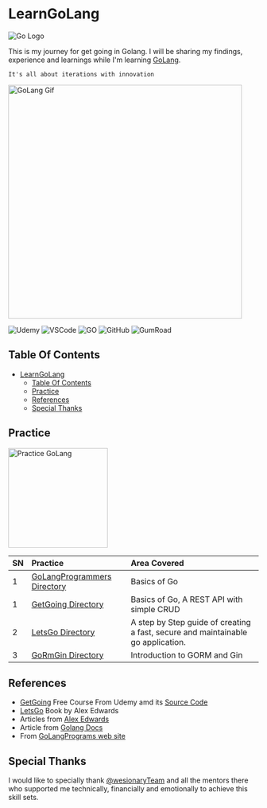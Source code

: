 # LearnGoLang

![Go Logo](https://tadviser.com/images/thumb/3/36/Golang_LOGO.png/840px-Golang_LOGO.png)

This is my journey for get going in Golang. I will be sharing my findings, experience and learnings while I'm learning [GoLang](https://golang.google.cn/).

`It's all about iterations with innovation`

<img src="https://miro.medium.com/max/1132/0*DPxp_XfGsvDBvInd.gif" alt="GoLang Gif" style="width:470px;"/>

![Udemy](https://img.shields.io/badge/Udemy-EC5252?style=for-the-badge&logo=Udemy&logoColor=white) ![VSCode](https://img.shields.io/badge/VSCode-0078D4?style=for-the-badge&logo=visual%20studio%20code&logoColor=white) ![GO](https://img.shields.io/badge/Go-00ADD8?style=for-the-badge&logo=go&logoColor=white) ![GitHub](https://img.shields.io/badge/GitHub-100000?style=for-the-badge&logo=github&logoColor=white) ![GumRoad](https://img.shields.io/badge/GUMROAD-36a9ae?style=for-the-badge&logo=gumroad&logoColor=white)

## Table Of Contents

- [LearnGoLang](#learngolang)
  - [Table Of Contents](#table-of-contents)
  - [Practice](#practice)
  - [References](#references)
  - [Special Thanks](#special-thanks)

## Practice

<img src="https://adaickalavan.github.io/assets/images/gophercises_punching.jpg" alt="Practice GoLang" style="width:200px;"/>

|SN |Practice  |Area Covered |
|:--|:---------|:------------|
|1|[GoLangProgrammers Directory](./GoLangProgrammers/README.md)|Basics of Go|
|1|[GetGoing Directory](./GetGoing/README.md)|Basics of Go, A REST API with simple CRUD |
|2|[LetsGo Directory](./LetsGo/README.md)| A step by Step guide of creating a fast, secure and maintainable go application. |
|3|[GoRmGin Directory](./GoRmGin/README.md)| Introduction to GORM and Gin |

## References

- [GetGoing](https://www.udemy.com/course/getgoing/)  Free Course From Udemy amd its [Source Code](https://github.com/L04DB4L4NC3R/getgoing)
- [LetsGo](https://alexedwards.gumroad.com/l/lets-go) Book by Alex Edwards
- Articles from [Alex Edwards](https://www.alexedwards.net/blog)
- Article from [Golang Docs](https://go.dev/doc/tutorial/web-service-gin)
- From [GoLangPrograms web site](https://www.golangprograms.com/go-language/variables.html)

## Special Thanks

I would like to specially thank [@wesionaryTeam](https://github.com/wesionaryTEAM) and all the mentors there who supported me technically, financially and emotionally to achieve this skill sets.

